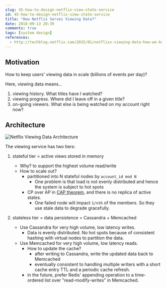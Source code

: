 ```yaml
---
slug: 45-how-to-design-netflix-view-state-service
id: 45-how-to-design-netflix-view-state-service
title: "How Netflix Serves Viewing Data?"
date: 2018-09-13 20:39
comments: true
tags: [system design]
references:
  - http://techblog.netflix.com/2015/01/netflixs-viewing-data-how-we-know-where.html
---
```


## Motivation

How to keep users' viewing data in scale (billions of events per day)?

Here, viewing data means...

1. viewing history. What titles have I watched?
2. viewing progress. Where did I leave off in a given title?
3. on-going viewers. What else is being watched on my account right now?



## Architecture

![Netflix Viewing Data Architecture](/img/netflix-viewing-data-architecture.png)


The viewing service has two tiers:

1. stateful tier = active views stored in memory
    - Why? to support the highest volume read/write
    - How to scale out?
        - partitioned into N stateful nodes by `account_id mod N`
            - One problem is that load is not evenly distributed and hence the system is subject to hot spots
        - CP over AP in <a target="_blank" href="https://tianpan.co/notes/2018-07-24-replica-and-consistency">CAP theorem</a>, and there is no replica of active states.
            - One failed node will impact `1/nth` of the members. So they use stale data to degrade gracefully.


2. stateless tier = data persistence = Cassandra + Memcached
    - Use Cassandra for very high volume, low latency writes.
        - Data is evenly distributed. No hot spots because of consistent hashing with virtual nodes to partition the data.
    - Use Memcached for very high volume, low latency reads.
        - How to update the cache?
            - after writing to Cassandra, write the updated data back to Memcached
            - eventually consistent to handling multiple writers with a short cache entry TTL and a periodic cache refresh.
        - in the future, prefer Redis' appending operation to a time-ordered list over "read-modify-writes" in Memcached.
